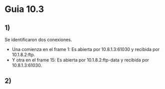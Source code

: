 # Guia 10.3
## 1)
Se identificaron dos conexiones.

+ Una comienza en el frame 1: Es abierta por 10.8.1.3:61030 y recibida por 10.1.8.2:ftp.
+ Y otra en el frame 15: Es abierta por 10.1.8.2:ftp-data y recibida por 10.8.1.3:61030.

## 2)
